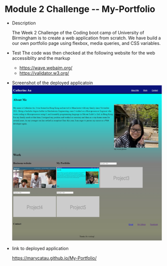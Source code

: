 # Module 2 Challenge -- My-Portfolio
* Description

   The Week 2 Challenge of the Coding boot camp of University of Birmingham is to create a web application from scratch.  We have build a our own portfolio page using flexbox, media queries, and CSS variables.

* Test
   The code was then checked at the following website for the web accessiblity and the markup
    * https://wave.webaim.org/
    * https://validator.w3.org/


* Screenshot of the deployed applicatoin
![ScreenShot of the deployed application](https://raw.githubusercontent.com/marycatau/My-Portfolio/main/assets/images/Screenshot%20of%20deployed%20application.jpeg)

* link to deployed application

    https://marycatau.github.io/My-Portfolio/
